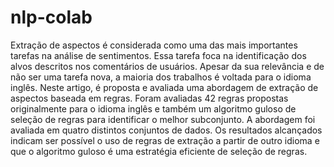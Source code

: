 # nlp-colab

Extração de aspectos é considerada como uma das mais importantes tarefas na análise de sentimentos. 
Essa tarefa foca na identificação dos alvos descritos nos comentários de usuários. 
Apesar da sua relevância e de não ser uma tarefa nova, a maioria dos trabalhos é voltada para o idioma inglês. 
Neste artigo, é proposta e avaliada uma abordagem de extração de aspectos baseada em regras. 
Foram avaliadas 42 regras propostas originalmente para o idioma inglês e também um algoritmo guloso de seleção de regras para identificar o melhor subconjunto. 
A abordagem foi avaliada em quatro distintos conjuntos de dados. 
Os resultados alcançados indicam ser possível o uso de regras de extração a partir de outro idioma e que o algoritmo guloso é uma estratégia eficiente de seleção de regras.
